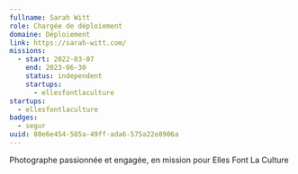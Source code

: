```yaml
---
fullname: Sarah Witt
role: Chargée de déploiement
domaine: Déploiement
link: https://sarah-witt.com/
missions:
  - start: 2022-03-07
    end: 2023-06-30
    status: independent
    startups:
      - ellesfontlaculture
startups:
  - ellesfontlaculture
badges:
  - segur
uuid: 80e6e454-585a-49ff-ada6-575a22e8906a
---
```

Photographe passionnée et engagée, en mission pour Elles Font La Culture
